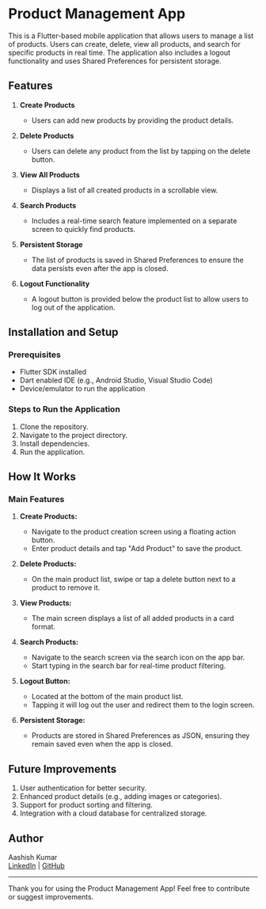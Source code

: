 # Product Management App

This is a Flutter-based mobile application that allows users to manage a list of products. Users can create, delete, view all products, and search for specific products in real time. The application also includes a logout functionality and uses Shared Preferences for persistent storage.

## Features

1. **Create Products**

    - Users can add new products by providing the product details.

2. **Delete Products**

    - Users can delete any product from the list by tapping on the delete button.

3. **View All Products**

    - Displays a list of all created products in a scrollable view.

4. **Search Products**

    - Includes a real-time search feature implemented on a separate screen to quickly find products.

5. **Persistent Storage**

    - The list of products is saved in Shared Preferences to ensure the data persists even after the app is closed.

6. **Logout Functionality**

    - A logout button is provided below the product list to allow users to log out of the application.

## Installation and Setup

### Prerequisites

- Flutter SDK installed
- Dart enabled IDE (e.g., Android Studio, Visual Studio Code)
- Device/emulator to run the application

### Steps to Run the Application

1. Clone the repository.
2. Navigate to the project directory.
3. Install dependencies.
4. Run the application.

## How It Works

### Main Features

1. **Create Products:**

    - Navigate to the product creation screen using a floating action button.
    - Enter product details and tap "Add Product" to save the product.

2. **Delete Products:**

    - On the main product list, swipe or tap a delete button next to a product to remove it.

3. **View Products:**

    - The main screen displays a list of all added products in a card format.

4. **Search Products:**

    - Navigate to the search screen via the search icon on the app bar.
    - Start typing in the search bar for real-time product filtering.

5. **Logout Button:**

    - Located at the bottom of the main product list.
    - Tapping it will log out the user and redirect them to the login screen.

6. **Persistent Storage:**

    - Products are stored in Shared Preferences as JSON, ensuring they remain saved even when the app is closed.

## Future Improvements

1. User authentication for better security.
2. Enhanced product details (e.g., adding images or categories).
3. Support for product sorting and filtering.
4. Integration with a cloud database for centralized storage.

## Author

Aashish Kumar\
[LinkedIn](https://linkedin.com/in/aashish05kumar) | [GitHub](https://github.com/strikleApp)

---

Thank you for using the Product Management App! Feel free to contribute or suggest improvements.

